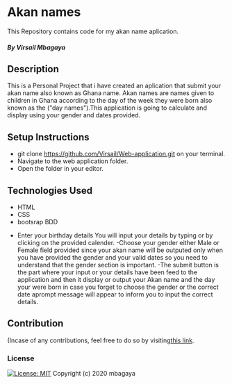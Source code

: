 # Akan names
This Repository contains code for my akan name aplication.
##### By Virsail Mbagaya
## Description
This is a Personal Project that i have created an aplication that submit your akan name also known as Ghana name. Akan names are names given to children in Ghana according to the day of the week they were born also known as the ("day names").This application is going to calculate and display using your gender and dates provided.
              </div>  
## Setup Instructions
* git clone https://github.com/Virsail/Web-application.git on your terminal.
* Navigate to the web application folder.
* Open the folder in your editor.
## Technologies Used
* HTML
* CSS
* bootsrap
BDD
- Enter your birthday details
 You will input your details by typing or by clicking on the provided calender.
 -Choose your gender either Male or Female field provided since your akan name will be outputed only when you have provided the gender and your valid dates so you need to understand that the gender section is important.
 -The submit button is the part where your input or your details have been feed to the application and then it display or output your Akan name and the day your were born in case you forget to choose the gender or the correct date aprompt message will appear to inform you to input the correct details.
## Contribution
(Incase of any contributions, feel free to do so by visiting[this link](https://github.com/Virsail/Web-application.git).
### License
[![License: MIT](https://img.shields.io/badge/License-MIT-yellow.svg)](https://opensource.org/licenses/MIT)
Copyright (c) 2020 mbagaya
